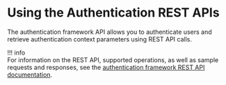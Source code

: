 # Using the Authentication REST APIs

The authentication framework API allows you to authenticate users and
retrieve authentication context parameters using REST API calls.

!!! info     
    For information on the REST API, supported operations, as well as sample
    requests and responses, see the [authentication framework REST API documentation](https://docs.wso2.com/display/IS590/apidocs/Authentication-framework-apis/).
    
